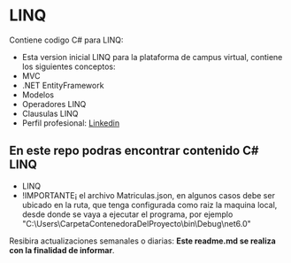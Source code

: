 # LINQ
Contiene codigo C# para LINQ:
* Esta version inicial LINQ para la plataforma de campus virtual, contiene los siguientes conceptos:
* MVC
* .NET EntityFramework
* Modelos
* Operadores LINQ
* Clausulas LINQ
* Perfil profesional: [ Linkedin ](https://www.linkedin.com/in/pedro-jose-castro-colon "Perfil profesional")

## En este repo podras encontrar contenido C# LINQ
* LINQ
* !IMPORTANTE¡ el archivo Matriculas.json, en algunos casos debe ser ubicado en la ruta, que tenga configurada como raiz la maquina local, desde donde se vaya a ejecutar el programa, por ejemplo "C:\Users\CarpetaContenedoraDelProyecto\bin\Debug\net6.0" 


Resibira actualizaciones semanales o diarias: **Este readme.md se realiza con la finalidad de informar**.

